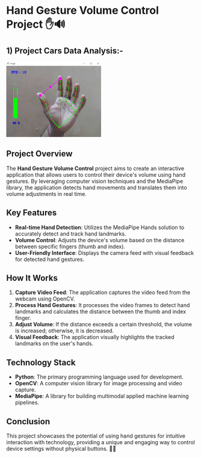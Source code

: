 # Hand Gesture Volume Control Project ✋🔊

## 1) Project Cars Data Analysis:-
![Prject Photo](photo/photo1.jpg )
## Project Overview
The **Hand Gesture Volume Control** project aims to create an interactive application that allows users to control their device's volume using hand gestures. By leveraging computer vision techniques and the MediaPipe library, the application detects hand movements and translates them into volume adjustments in real time.

## Key Features
- **Real-time Hand Detection**: Utilizes the MediaPipe Hands solution to accurately detect and track hand landmarks.
- **Volume Control**: Adjusts the device's volume based on the distance between specific fingers (thumb and index).
- **User-Friendly Interface**: Displays the camera feed with visual feedback for detected hand gestures.

## How It Works
1. **Capture Video Feed**: The application captures the video feed from the webcam using OpenCV.
2. **Process Hand Gestures**: It processes the video frames to detect hand landmarks and calculates the distance between the thumb and index finger.
3. **Adjust Volume**: If the distance exceeds a certain threshold, the volume is increased; otherwise, it is decreased.
4. **Visual Feedback**: The application visually highlights the tracked landmarks on the user's hands.

## Technology Stack
- **Python**: The primary programming language used for development.
- **OpenCV**: A computer vision library for image processing and video capture.
- **MediaPipe**: A library for building multimodal applied machine learning pipelines.

## Conclusion
This project showcases the potential of using hand gestures for intuitive interaction with technology, providing a unique and engaging way to control device settings without physical buttons. 🎉🤖



